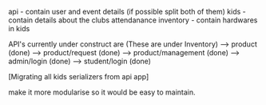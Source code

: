 api - contain user and event details (if possible split both of them)
kids - contain details about the clubs attendanance
inventory - contain hardwares in kids 


API's currently under construct are (These are under Inventory)
            --> product (done)
            --> product/request (done)
            --> product/management (done)
            --> admin/login (done)
            --> student/login (done)

[Migrating all kids serializers from api app]
            



make it more modularise so it would be easy to maintain.
